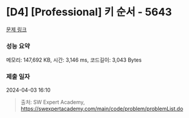 # [D4] [Professional] 키 순서 - 5643 

[문제 링크](https://swexpertacademy.com/main/code/problem/problemDetail.do?contestProbId=AWXQsLWKd5cDFAUo) 

### 성능 요약

메모리: 147,692 KB, 시간: 3,146 ms, 코드길이: 3,043 Bytes

### 제출 일자

2024-04-03 16:10



> 출처: SW Expert Academy, https://swexpertacademy.com/main/code/problem/problemList.do
